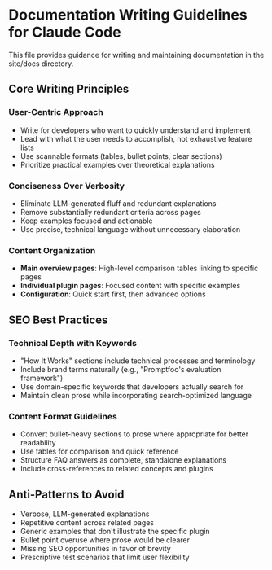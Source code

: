 # Documentation Writing Guidelines for Claude Code

This file provides guidance for writing and maintaining documentation in the site/docs directory.

## Core Writing Principles

### User-Centric Approach
- Write for developers who want to quickly understand and implement
- Lead with what the user needs to accomplish, not exhaustive feature lists
- Use scannable formats (tables, bullet points, clear sections)
- Prioritize practical examples over theoretical explanations

### Conciseness Over Verbosity
- Eliminate LLM-generated fluff and redundant explanations
- Remove substantially redundant criteria across pages
- Keep examples focused and actionable
- Use precise, technical language without unnecessary elaboration

### Content Organization
- **Main overview pages**: High-level comparison tables linking to specific pages
- **Individual plugin pages**: Focused content with specific examples
- **Configuration**: Quick start first, then advanced options

## SEO Best Practices

### Technical Depth with Keywords
- "How It Works" sections include technical processes and terminology
- Include brand terms naturally (e.g., "Promptfoo's evaluation framework")
- Use domain-specific keywords that developers actually search for
- Maintain clean prose while incorporating search-optimized language

### Content Format Guidelines
- Convert bullet-heavy sections to prose where appropriate for better readability
- Use tables for comparison and quick reference
- Structure FAQ answers as complete, standalone explanations
- Include cross-references to related concepts and plugins

## Anti-Patterns to Avoid

- Verbose, LLM-generated explanations
- Repetitive content across related pages
- Generic examples that don't illustrate the specific plugin
- Bullet point overuse where prose would be clearer
- Missing SEO opportunities in favor of brevity
- Prescriptive test scenarios that limit user flexibility
